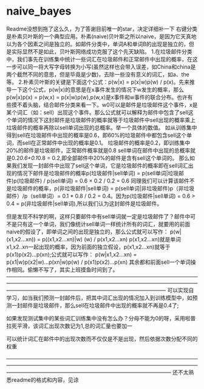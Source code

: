 # naive_bayes
Readme没想到拖了这么久，为了答谢目前唯一的star，决定详细补一下
右键分类是朴素贝叶斯的一个典型应用。朴素(naive)贝叶斯之所以naive，是因为它天真地以为各个因素之间是独立的。如邮件分类中，单词A和单词B的出现是独立的，但是实际显然不是如此，贝叶斯网络成功克服了这个先天缺陷。
1.在垃圾邮件分类中，我们事先在训练集中统计一些词汇在垃圾邮件和正常邮件中出现的概率，在这一步可以同一将大写字母转换为小写(虽然这样也会带入误差，如China和china是两个截然不同的意思，但是毕竟是少数)，去除一些没有意义的词汇，如a、the等。
2.朴素贝叶斯的关键是下面这个公式：p(w|x) = p(x|w)p(w) / p(x)。先来推导一下这个公式，p(w|x)的意思是在x事件发生的情况下w发生的概率，那么p(w|x)p(x) = p(w,x) = p(x|w)p(w),p(w,x)是x事件和w事件的联合分布。也许有些摸不着头脑，结合邮件分类来看一下。w0可以是邮件是垃圾邮件这个事件，x是某个词汇（如：sell）出现这个事件。那么公式就可以解释为邮件中包含了sell这个单词的情况下这封邮件是垃圾邮件的概率就等于垃圾邮件中sell出现的概率乘上垃圾邮件的概率再除以sell单词出现的总概率。举一个具体的数值。
  如从训练集中得到sell在垃圾邮件中出现的概率是0.6，即60%的垃圾邮件中都包含sell这个单词，而sell在正常邮件中出现的概率是0.1。
  垃圾邮件的概率是0.2，即训练集中20%的邮件是垃圾邮件，正常邮件概率就是0.8
  sell单词在邮件中出现的总概率就是0.2*0.6+0.1*0.8 = 0.2,即全部邮件中20%的邮件是含有sell这个单词的。
  那么如果我们发现一封邮件中出现了sell这个单词，它是垃圾邮件的概率即在sell词汇出现的情况下邮件是垃圾邮件的概率p(垃圾邮件|sell单词) = p(sell单词|垃圾邮件)p(垃圾邮件) / p(sell单词) = 0.6 × 0.2 / 0.2 = 0.6
  同理我们可以计算该邮件不是垃圾邮件的概率，p(非垃圾邮件|sell单词) = p(sell单词|非垃圾邮件)p（非垃圾邮件）/p（sell单词）= 0.1 * 0.8 / 0.2 = 0.4。因为p(垃圾邮件|sell单词) = 0.6 > 0.4 = p(非垃圾邮件|sell单词),所以我们认为这封邮件是垃圾邮件。
  
  但是发现不科学的啊，这样只要邮件中有sell单词就一定是垃圾邮件了？邮件中可不是只有这一个单词，我们像统计sell单词一样统计所有的词汇，就要用的前面naive的假设了，即单词之间的出现是独立的，那么公式就可以写作：
              p(w|(x1,x2...xn)) = p((x1,x2...xn)|w) (w) / p(x1,x2...xn)
p(x1,x2...xn)就是单词x1,x2..xn一起出现的概率，因为前面的独立假设，p(x1,x2...xn)就等于p(x1)p(x2)...p(xn);公式就可以写作：
              p(w|x1,x2...xn) = p(x1|w)p(x2|w)...p(xn|w)p(w) / p(x1)p(x2)...p(xn)
 其余都和前面sell一个单词操作相同。偷懒不写了，其实上班摸鱼时间到了。
 ——————————————————————————————————————————————————————————————————————————————————————————————————————
 可以实现自学习，如当我们预测一封邮件后，把其中词汇出现的情况加入到训练模型中，如预测一封邮件是垃圾邮件，那么sell在垃圾邮件中出现的概率就不再是0.4了;
 
 如果发现测试集中的某些词汇训练集中没有怎么办？分母不能为0的呀，采用啦普拉死平滑，该词汇出现次数记为1,总的词汇量也要加一
 
 可以统计词汇在邮件中的出现次数而不仅仅是不是出现，然后依据次数分配不同的权重
 
 ———————————————————————————————————————————————————————————————————————————————————————————————————————
 还不太熟悉readme的格式和内容，见谅

